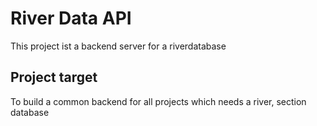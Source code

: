 # River Data API

This project ist a backend server for  a riverdatabase

## Project target

To build a common backend for all projects which needs a river, section database

